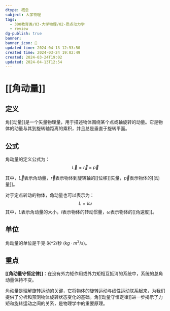 ```yaml
---
dtype: 概念
subject: 大学物理
tags:
  - 300教育类/03-大学物理/02-质点动力学
  - review
dg-publish: true
banner: 
banner_icon: 🧠
updated time: 2024-04-13 12:53:50
created time: 2024-03-24 19:02:49
created: 2024-03-24T19:02
updated: 2024-04-13T12:54
---
```

# [[角动量]]

## 定义

角[[动量]]是一个矢量物理量，用于描述物体围绕某个点或轴旋转的动量。它是物体的动量与其到旋转轴距离的乘积，并且总是垂直于旋转平面。

## 公式

角动量的定义公式为：$$\vec{L} = \vec{r} \times \vec{p}$$

其中，$\vec{L}$表示角动量，$\vec{r}$表示物体到旋转轴的[[位移]]矢量，$\vec{p}$表示物体的[[动量]]。

对于定点转动的物体，角动量也可以表示为：$$L = I \omega$$
其中，$L$表示角动量的大小，$I$表示物体的转动惯量，$\omega$表示物体的[[角速度]]。

## 单位

角动量的单位是千克·米^2/秒 ($kg·m^2/s$)。

## 重点

**[[角动量守恒定律]]**：在没有外力矩作用或外力矩相互抵消的系统中，系统的总角动量保持不变。

角动量是理解旋转运动的关键，它将物体的旋转运动与线性运动联系起来，为我们提供了分析和预测物体旋转状态变化的基础。角[[动量守恒定律]]进一步揭示了力矩和旋转运动之间的关系，是物理学中的重要原理。



